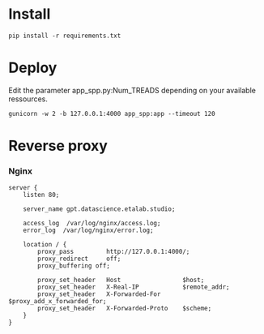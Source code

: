 # Install

    pip install -r requirements.txt

# Deploy

Edit the parameter app_spp.py:Num_TREADS depending on your available ressources.

    gunicorn -w 2 -b 127.0.0.1:4000 app_spp:app --timeout 120


# Reverse proxy

### Nginx

```/etc/nginx/site-available/legal-assistant
server {
    listen 80;

    server_name gpt.datascience.etalab.studio;

    access_log  /var/log/nginx/access.log;
    error_log  /var/log/nginx/error.log;

    location / {
        proxy_pass         http://127.0.0.1:4000/;
        proxy_redirect     off;
        proxy_buffering off;

        proxy_set_header   Host                 $host;
        proxy_set_header   X-Real-IP            $remote_addr;
        proxy_set_header   X-Forwarded-For      $proxy_add_x_forwarded_for;
        proxy_set_header   X-Forwarded-Proto    $scheme;
    }
}
```
